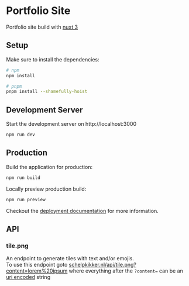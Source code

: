 # Portfolio Site

Portfolio site build with [nuxt 3](https://v3.nuxtjs.org)

## Setup

Make sure to install the dependencies:

```bash
# npm
npm install

# pnpm
pnpm install --shamefully-hoist
```

## Development Server

Start the development server on http://localhost:3000

```bash
npm run dev
```

## Production

Build the application for production:

```bash
npm run build
```

Locally preview production build:

```bash
npm run preview
```

Checkout the [deployment documentation](https://v3.nuxtjs.org/guide/deploy/presets) for more information.

## API

### tile.png

An endpoint to generate tiles with text and/or emojis. \
To use this endpoint goto [schelpkikker.nl/api/tile.png?content=lorem%20ipsum](https://schelpkikker.nl/api/tile.png?content=lorem%20ipsum) where everything after the `?content=` can be an [uri encoded](https://developer.mozilla.org/en-US/docs/Web/JavaScript/Reference/Global_Objects/encodeURI) string
